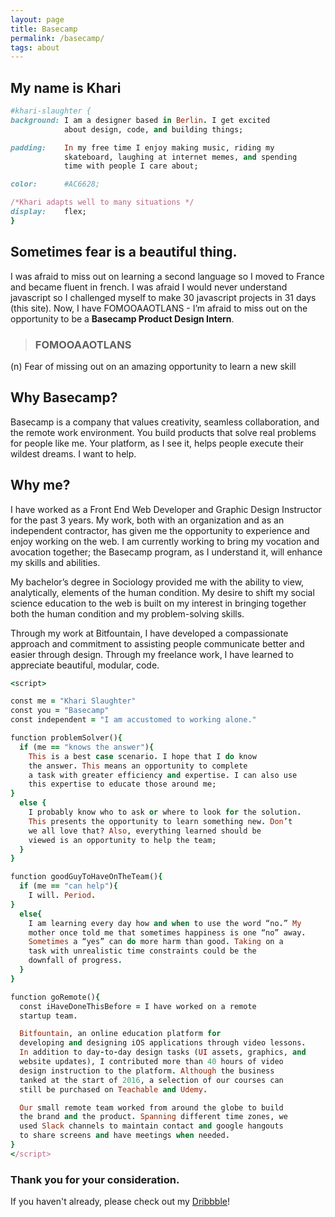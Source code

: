 ```yaml
---
layout: page
title: Basecamp
permalink: /basecamp/
tags: about
---
```


## My name is Khari

```ruby
#khari-slaughter {
background: I am a designer based in Berlin. I get excited
            about design, code, and building things;

padding:    In my free time I enjoy making music, riding my
            skateboard, laughing at internet memes, and spending
            time with people I care about;

color:      #AC6628;

/*Khari adapts well to many situations */
display:    flex;
}
```

## Sometimes fear is a beautiful thing.

I was afraid to miss out on learning a second language so I moved to France and became fluent in french. I was afraid I would never understand javascript so I challenged myself to make 30 javascript projects in 31 days (this site). Now, I have FOMOOAAOTLANS - I’m afraid to miss out on the opportunity to be a **Basecamp Product Design Intern**.

> ### FOMOOAAOTLANS
(n) Fear of missing out on an amazing opportunity to learn a new skill

## Why Basecamp?

Basecamp is a company that values creativity, seamless collaboration, and the remote work environment. You build products that solve real problems for people like me. Your platform, as I see it, helps people execute their wildest dreams. I want to help.

## Why me?

I have worked as a Front End Web Developer and Graphic Design Instructor for the past 3 years. My work, both with an organization and as an independent contractor, has given me the opportunity to experience and enjoy working on the web. I am currently working to bring my vocation and avocation together; the Basecamp program, as I understand it, will enhance my skills and abilities.

My bachelor’s degree in Sociology provided me with the ability to view, analytically, elements of the human condition. My desire to shift my social science education to the web is built on my interest in bringing together both the human condition and my problem-solving skills.

Through my work at Bitfountain, I have developed a compassionate approach and commitment to assisting people communicate better and easier through design. Through my freelance work, I have learned to appreciate beautiful, modular, code.

```ruby
<script>

const me = "Khari Slaughter"
const you = "Basecamp"
const independent = "I am accustomed to working alone."

function problemSolver(){
  if (me == "knows the answer"){
    This is a best case scenario. I hope that I do know
    the answer. This means an opportunity to complete
    a task with greater efficiency and expertise. I can also use
    this expertise to educate those around me;
}
  else {
    I probably know who to ask or where to look for the solution.
    This presents the opportunity to learn something new. Don’t
    we all love that? Also, everything learned should be
    viewed is an opportunity to help the team;
  }
}

function goodGuyToHaveOnTheTeam(){
  if (me == "can help"){
    I will. Period.
}
  else{
    I am learning every day how and when to use the word “no.” My
    mother once told me that sometimes happiness is one “no” away.
    Sometimes a “yes” can do more harm than good. Taking on a
    task with unrealistic time constraints could be the
    downfall of progress.
  }
}

function goRemote(){
  const iHaveDoneThisBefore = I have worked on a remote
  startup team.

  Bitfountain, an online education platform for
  developing and designing iOS applications through video lessons.
  In addition to day-to-day design tasks (UI assets, graphics, and
  website updates), I contributed more than 40 hours of video
  design instruction to the platform. Although the business
  tanked at the start of 2016, a selection of our courses can
  still be purchased on Teachable and Udemy.

  Our small remote team worked from around the globe to build
  the brand and the product. Spanning different time zones, we
  used Slack channels to maintain contact and google hangouts
  to share screens and have meetings when needed.
}
</script>
```

### Thank you for your consideration.
If you haven't already, please check out my [Dribbble](http://www.dribbble.com/kh4ri)!
